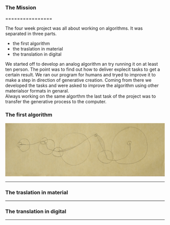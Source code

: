 ### The Mission

================

The four week project was all about working on algorithms. It was separated in three parts.

- the first algorithm
- the traslation in material
- the translation in digital

We started off to develop an analog algorithm an try running it on at least ten person. The point was to find out how to deliver explecit tasks  to get a certain result. We ran our program for humans and tryed to improve it to make a step in direction of generative creation.
Coming from there we developed the tasks and were asked to improve the algorithm using other materialsor formats in genaral.  
Always working on the same algorthm the last task of the project was to transfer the generative process to the computer. 

### The first algorithm
![](images/Algo_1.1.JPG)


-------------------------------

### The traslation in material


-------------------------------


### The translation in digital

-------------------------------

